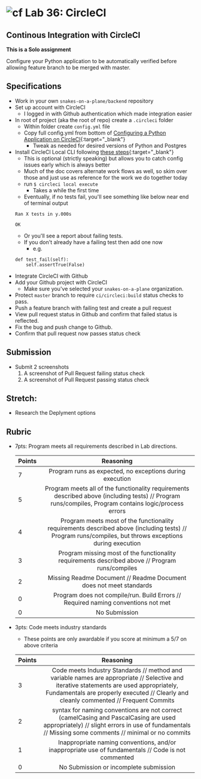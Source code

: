 # ![cf](http://i.imgur.com/7v5ASc8.png) Lab 36: CircleCI

## Continous Integration with CircleCI

**This is a Solo  assignment**

<!-- short description of project -->
Configure your Python application to be automatically verified before allowing feature branch to be merged with master.

## Specifications
- Work in your own `snakes-on-a-plane/backend` repository
- Set up account with CircleCI
    - I logged in with Github authentication which made integration easier
- In root of project (aka the root of repo) create a `.circleci` folder
    - Within folder create `config.yml` file  
    - Copy full config.yml from bottom of [Configuring a Python Application on CircleCI](https://circleci.com/docs/2.0/language-python/){:target="_blank"}
		- Tweak as needed for desired versions of Python and Postgres
- Install CircleCI Local CLI following [these steps](https://circleci.com/docs/2.0/local-cli/){:target="_blank"}
    - This is optional (strictly speaking) but allows you to catch config issues early which is always better
    - Much of the doc covers alternate work flows as well, so skim over those and just use as reference for the work we do together today
    - run `$ circleci local execute` 
		- Takes a while the first time
	- Eventually, if no tests fail, you'll see something like below near end of terminal output
	```
	Ran X tests in y.000s

	OK
	```
	- Or you'll see a report about failing tests.
	- If you don't already have a failing test then add one now
		- e.g. 
	```
	def test_fail(self):
		self.assertTrue(False) 
	```
- Integrate CircleCI with Github
- Add your Github project with CircleCI
	- Make sure you've selected your `snakes-on-a-plane` organization.
- Protect `master` branch to require `ci/circleci:build` status checks to pass.
- Push a feature branch with failing test and create a pull request
- View pull request status in Github and confirm that failed status is reflected.
- Fix the bug and push change to Github.
- Confirm that pull request now passes status check
	


## Submission
- Submit 2 screenshots
	1. A screenshot of Pull Request failing status check
	2. A screenshot of Pull Request passing status check

## Stretch:
- Research the Deplyment options

## Rubric
- 7pts: Program meets all requirements described in Lab directions.

	Points  | Reasoning | 
	 ------------ | :-----------: | 
	7       | Program runs as expected, no exceptions during execution |
	5       | Program meets all of the  functionality requirements described above (including tests) // Program runs/compiles, Program contains logic/process errors|
	4       | Program meets most of the functionality requirements described above (including tests)  // Program runs/compiles, but throws exceptions during execution |
	3       | Program missing most of the functionality requirements described above // Program runs/compiles |
	2       | Missing Readme Document // Readme Document does not meet standards |
	0       | Program does not compile/run. Build Errors // Required naming conventions not met |
	0       | No Submission |

- 3pts: Code meets industry standards
	- These points are only awardable if you score at minimum a 5/7 on above criteria

	Points  | Reasoning | 
	 ------------ | :-----------: | 
	3       | Code meets Industry Standards // method and variable names are appropriate // Selective and iterative statements are used appropriately, Fundamentals are properly executed // Clearly and cleanly commented // Frequent Commits |
	2       | syntax for naming conventions are not correct (camelCasing and PascalCasing are used appropriately) // slight errors in use of fundamentals // Missing some comments // minimal or no commits |
	1       | Inappropriate naming conventions, and/or inappropriate use of fundamentals // Code is not commented  |
	0       | No Submission or incomplete submission |
